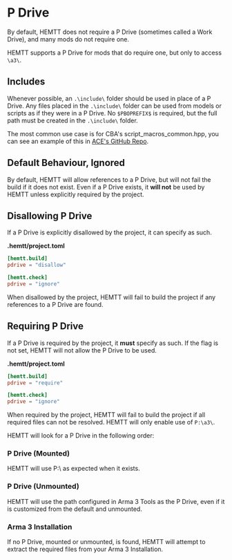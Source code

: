 # P Drive

By default, HEMTT does not require a P Drive (sometimes called a Work Drive), and many mods do not require one.

HEMTT supports a P Drive for mods that do require one, but only to access `\a3\`.

## Includes

Whenever possible, an `.\include\` folder should be used in place of a P Drive. Any files placed in the `.\include\` folder can be used from models or scripts as if they were in a P Drive. No `$PBOPREFIX$` is required, but the full path must be created in the `.\include\` folder.

The most common use case is for CBA's script_macros_common.hpp, you can see an example of this in [ACE's GitHub Repo](https://github.com/acemod/ACE3/tree/master/include/x/cba/addons/main/script_macros_common.hpp).

## Default Behaviour, Ignored

By default, HEMTT will allow references to a P Drive, but will not fail the build if it does not exist. Even if a P Drive exists, it **will not** be used by HEMTT unless explicitly required by the project.

## Disallowing P Drive

If a P Drive is explicitly disallowed by the project, it can specify as such.

**.hemtt/project.toml**

```toml
[hemtt.build]
pdrive = "disallow"

[hemtt.check]
pdrive = "ignore"
```

When disallowed by the project, HEMTT will fail to build the project if any references to a P Drive are found.

## Requiring P Drive

If a P Drive is required by the project, it **must** specify as such. If the flag is not set, HEMTT will not allow the P Drive to be used.

**.hemtt/project.toml**

```toml
[hemtt.build]
pdrive = "require"

[hemtt.check]
pdrive = "ignore"
```

When required by the project, HEMTT will fail to build the project if all required files can not be resolved. HEMTT will only enable use of `P:\a3\`.

HEMTT will look for a P Drive in the following order:

### P Drive (Mounted)

HEMTT will use P:\ as expected when it exists.

### P Drive (Unmounted)

HEMTT will use the path configured in Arma 3 Tools as the P Drive, even if it is customized from the default and unmounted.

### Arma 3 Installation

If no P Drive, mounted or unmounted, is found, HEMTT will attempt to extract the required files from your Arma 3 Installation.

